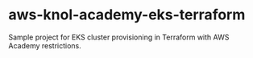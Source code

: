 # aws-knol-academy-eks-terraform
Sample project for EKS cluster provisioning in Terraform with AWS Academy restrictions.
